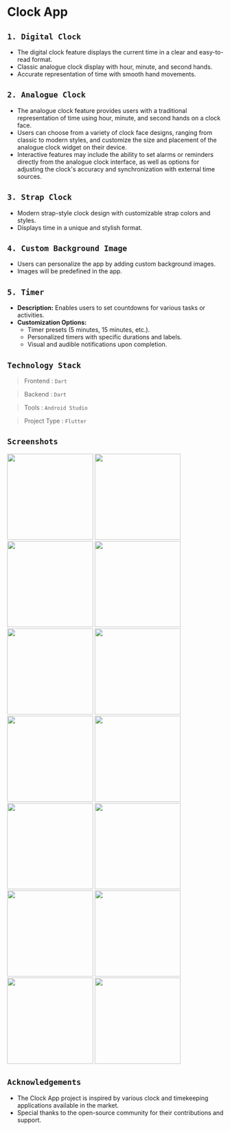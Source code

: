 # Clock App

## `1. Digital Clock`
- The digital clock feature displays the current time in a clear and easy-to-read format. 
- Classic analogue clock display with hour, minute, and second hands.
- Accurate representation of time with smooth hand movements.

## `2. Analogue Clock`
- The analogue clock feature provides users with a traditional representation of time using hour, minute, and second hands on a clock face.
- Users can choose from a variety of clock face designs, ranging from classic to modern styles, and customize the size and placement of the analogue clock widget on their device.
- Interactive features may include the ability to set alarms or reminders directly from the analogue clock interface, as well as options for adjusting the clock's accuracy and synchronization with external time sources.

## `3. Strap Clock`
- Modern strap-style clock design with customizable strap colors and styles.
- Displays time in a unique and stylish format.

## `4. Custom Background Image`
- Users can personalize the app by adding custom background images.
- Images will be predefined in the app.

## `5. Timer`
- **Description:** Enables users to set countdowns for various tasks or activities.
- **Customization Options:**
  - Timer presets (5 minutes, 15 minutes, etc.).
  - Personalized timers with specific durations and labels.
  - Visual and audible notifications upon completion.

## `Technology Stack`

> Frontend     : `Dart`

> Backend      : `Dart`

> Tools        : `Android Studio`

> Project Type : `Flutter`


## `Screenshots`






<img src = "https://github.com/imhadiyal/clock_app/assets/146731392/5519fe5d-cd91-4bff-bc3b-0848f2870713" width = "200">

<img src = "https://github.com/imhadiyal/clock_app/assets/146731392/2e0c8607-bc41-4933-987d-e7ac26636eda" width = "200">

<img src = "https://github.com/imhadiyal/clock_app/assets/146731392/ae5150b0-a2af-42e8-92fc-df72e5bf3ec1" width = "200">

<img src = "https://github.com/imhadiyal/clock_app/assets/146731392/686b3c08-c80f-4158-9364-f885a07bb37a" width = "200">

<img src = "https://github.com/imhadiyal/clock_app/assets/146731392/9cd5e4e6-9ff0-48c8-a509-38160937e603" width = "200">

<img src = "https://github.com/imhadiyal/clock_app/assets/146731392/cbc3b4e2-eb54-4ffd-a25b-b0961525b823" width = "200">

<img src = "https://github.com/imhadiyal/clock_app/assets/146731392/b81fae00-2dda-43d5-8c7d-7f319f606419" width = "200">

<img src = "https://github.com/imhadiyal/clock_app/assets/146731392/38a89471-d6b1-4b2b-87d0-a2eef86d601f" width = "200">

<img src = "https://github.com/imhadiyal/clock_app/assets/146731392/6d272847-b51d-4a70-84fc-3290955dd10b" width = "200">

<img src = "https://github.com/imhadiyal/clock_app/assets/146731392/df9dc752-037f-44f2-bb9a-8c8732f87a18" width = "200">

<img src = "https://github.com/imhadiyal/clock_app/assets/146731392/d1e5faf9-1232-4783-8daf-3ce45b3b20e8" width = "200">

<img src = "https://github.com/imhadiyal/clock_app/assets/146731392/b5693b89-75fc-4fa9-a16d-9df54b3a698c" width = "200">

<img src = "https://github.com/imhadiyal/clock_app/assets/146731392/56f5d039-8468-4779-9fda-01bcbd678553" width = "200">

<img src = "https://github.com/imhadiyal/clock_app/assets/146731392/db3b85ab-23a2-47d9-b106-8cb85a3d7800" width = "200">

## `Acknowledgements`
- The Clock App project is inspired by various clock and timekeeping applications available in the market.
- Special thanks to the open-source community for their contributions and support.










